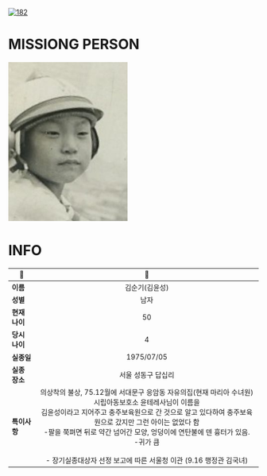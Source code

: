 [![182](https://img.shields.io/badge/%EC%8B%A4%EC%A2%85%EC%8B%A0%EA%B3%A0%EB%8A%94%20%EA%B5%AD%EB%B2%88%EC%97%86%EC%9D%B4-182-blue)](http://safe182.go.kr/index.do)

# MISSIONG PERSON

<img src="./missing_person.jpg">

# INFO

|🔑|💎|
|--|:--:|
|**이름**|김순기(김윤성)|
|**성별**|남자|
|**현재 나이**|50|
|**당시 나이**|4|
|**실종일**|1975/07/05|
|**실종 장소**|서울 성동구 답십리 |
|**특이사항**|의상착의 불상, 75.12월에 서대문구 응암동 자유의집(현재 마리아 수녀원) 시립아동보호소 윤테레사님이 이름을</br>김윤성이라고 지어주고 충주보육원으로 간 것으로 알고 있다하여 충주보육원으로 갔지만 그런 아이는 없었다 함</br>-팔을 쭉펴면 뒤로 약간 넘어간 모양, 엉덩이에 연탄불에 덴 흉터가 있음.</br>-귀가 큼</br></br>- 장기실종대상자 선정 보고에 따른 서울청 이관 (9.16 행정관 김국녀)|
